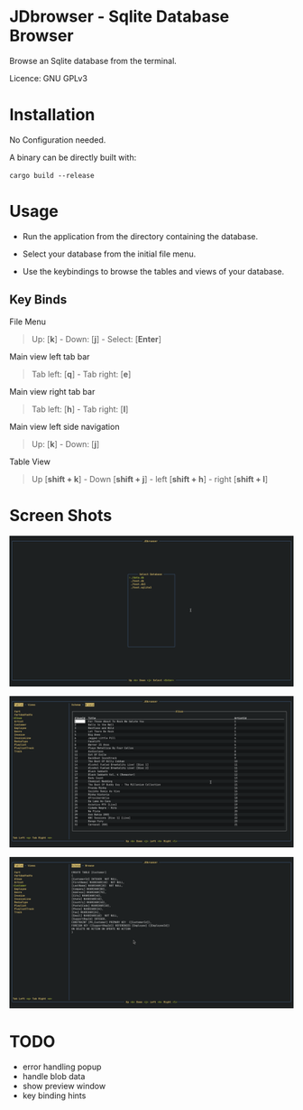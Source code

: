 # JDbrowser - Sqlite Database Browser

Browse an Sqlite database from the terminal.

Licence: GNU GPLv3

# Installation

No Configuration needed.

A binary can be directly built with:

`cargo build --release` 

# Usage

- Run the application from the directory containing the database.

- Select your database from the initial file menu.

- Use the keybindings to browse the tables and views of your database.

## Key Binds

File Menu

> Up: [**k**] - Down: [**j**] - Select: [**Enter**]

Main view left tab bar

> Tab left: [**q**] - Tab right: [**e**] 

Main view right tab bar

> Tab left: [**h**] - Tab right: [**l**] 

Main view left side navigation

> Up: [**k**] - Down: [**j**]  

Table View

> Up [**shift + k**] - Down [**shift + j**] - left [**shift + h**] - right [**shift + l**]  

# Screen Shots

![file_menu](docs/filemenu.png) 

![table_view](docs/table_view.png) 

![schema_view](docs/schema_view.png) 

# TODO

- error handling popup
- handle blob data
- show preview window
- key binding hints 

